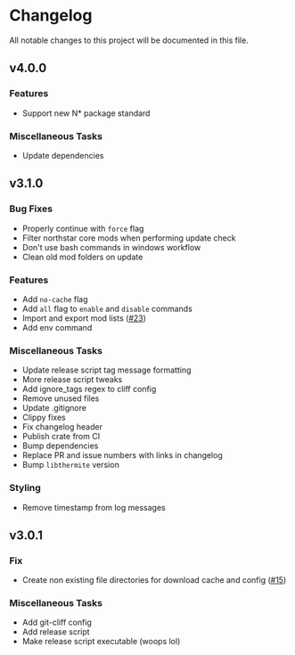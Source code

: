 # Changelog

All notable changes to this project will be documented in this file.


## v4.0.0

### Features

- Support new N* package standard

### Miscellaneous Tasks

- Update dependencies

## v3.1.0

### Bug Fixes

- Properly continue with `force` flag
- Filter northstar core mods when performing update check
- Don't use bash commands in windows workflow
- Clean old mod folders on update

### Features

- Add `no-cache` flag
- Add `all` flag to `enable` and `disable` commands
- Import and export mod lists ([#23](https://github.com/anactualemerald/papa/pull/23))
- Add env command

### Miscellaneous Tasks

- Update release script tag message formatting
- More release script tweaks
- Add ignore_tags regex to cliff config
- Remove unused files
- Update .gitignore
- Clippy fixes
- Fix changelog header
- Publish crate from CI
- Bump dependencies
- Replace PR and issue numbers with links in changelog
- Bump `libthermite` version

### Styling

- Remove timestamp from log messages

## v3.0.1

### Fix

- Create non existing file directories for download cache and config ([#15](https://github.com/anactualemerald/papa/pull/15))

### Miscellaneous Tasks

- Add git-cliff config
- Add release script
- Make release script executable (woops lol)

<!-- generated by git-cliff -->
